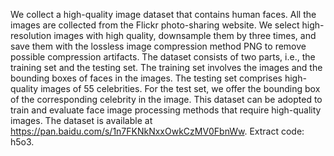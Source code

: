 We collect a high-quality image dataset that contains human faces. All the images are collected from the Flickr photo-sharing website. We select high-resolution images with high quality, downsample them by three times, and save them with the lossless image compression method PNG to remove possible compression artifacts. The dataset consists of two parts, i.e., the training set and the testing set.  The training set involves the images and the bounding boxes of faces in the images.  The testing set comprises high-quality images of 55 celebrities. For the test set, we offer the bounding box of the corresponding celebrity in the image. This dataset can be adopted to train and evaluate face image processing methods that require high-quality images.  The dataset is available at https://pan.baidu.com/s/1n7FKNkNxxOwkCzMV0FbnWw. Extract code: h5o3.
